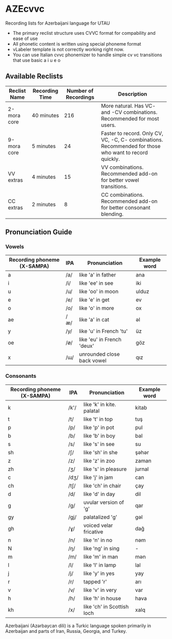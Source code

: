 # AZEcvvc
Recording lists for Azerbaijani language for UTAU
- The primary reclist structure uses CVVC format for compability and ease of use
- All phonetic content is written using special phoneme format
- vLabeler template is not correctly working right now.
- You can use Italian cvvc phonemizer to handle simple cv vc transitions that use basic a i u e o
## Available Reclists

| Reclist Name | Recording Time | Number of Recordings | Description |
|--------------|----------------|----------------------|-------------|
| 2-mora core | 40 minutes | 216 | More natural. Has VC- and -CV combinations. Recommended for most users. |
| 9-mora core | 5 minutes | 24 | Faster to record. Only CV, VC, -C, C- combinations. Recommended for those who want to record quickly. |
| VV extras | 4 minutes | 15 | VV combinations. Recommended add-on for better vowel transitions. |
| CC extras | 2 minutes | 8 | CC combinations. Recommended add-on for better consonant blending. |

## Pronunciation Guide

### Vowels

| Recording phoneme (X-SAMPA) | IPA | Pronunciation | Example word |
|---------------------------|-----|---------------|--------------|
| a | /a/ | like 'a' in father | ana |
| i | /i/ | like 'ee' in see | iki |
| u | /u/ | like 'oo' in moon | ulduz |
| e | /e/ | like 'e' in get | ev |
| o | /o/ | like 'o' in more | ox |
| ae | /æ/ | like 'a' in cat | əl |
| y | /y/ | like 'u' in French 'tu' | üz |
| oe | /ø/ | like 'eu' in French 'deux' | göz |
| x | /ɯ/ | unrounded close back vowel | qız |

### Consonants

| Recording phoneme (X-SAMPA) | IPA | Pronunciation | Example word |
|---------------------------|-----|---------------|--------------|
| k | /k'/ | like 'k' in kite. palatal| kitab | 
| t | /t/ | like 't' in top | tuş |
| p | /p/ | like 'p' in pot | pul |
| b | /b/ | like 'b' in boy | bal |
| s | /s/ | like 's' in see | su |
| sh | /ʃ/ | like 'sh' in she | şəhər |
| z | /z/ | like 'z' in zoo | zaman |
| zh | /ʒ/ | like 's' in pleasure | jurnal |
| c | /dʒ/ | like 'j' in jam | can |
| ch | /tʃ/ | like 'ch' in chair | çay |
| d | /d/ | like 'd' in day | dil |
| g | /g/ | uvular version of 'g' | qar |
| gy | /ɡj/ | palatalized 'g' | gəl |
| gh | /ɣ/ | voiced velar fricative | dağ |
| n | /n/ | like 'n' in no | nəm |
| N | /ŋ/ | like 'ng' in sing | - |
| m | /m/ | like 'm' in man | mən |
| l | /l/ | like 'l' in lamp | lal |
| j | /j/ | like 'y' in yes | yay |
| r | /r/ | tapped 'r' | arı |
| v | /v/ | like 'v' in very | var |
| h | /h/ | like 'h' in house | hava |
| kh | /x/ | like 'ch' in Scottish loch | xalq |

Azerbaijani (Azərbaycan dili) is a Turkic language spoken primarily in Azerbaijan and parts of Iran, Russia, Georgia, and Turkey.
